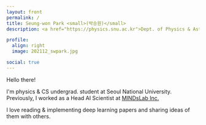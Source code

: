 ```yaml
---
layout: front
permalink: /
title: Seung-won Park <small>(박승원)</small>
description: <a href="https://physics.snu.ac.kr">Dept. of Physics & Astronomy</a>, <a href="https://en.snu.ac.kr">Seoul National University</a>. <br> 서울대학교 물리천문학부.

profile:
  align: right
  image: 202112_swpark.jpg

social: true
---
```


Hello there!

I'm physics & CS undergrad. student at Seoul National University.
Previously, I worked as a Head AI Scientist at [MINDsLab Inc.](https://mindslab.ai)

I love reading & implementing deep learning papers and sharing ideas of them with others.

